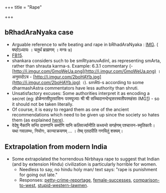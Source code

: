 +++
title = "Rape"

+++
## bRhadAraNyaka case
- Arguable reference to wife beating and rape in bRhadAraNyaka : [IMG](http://i.imgur.com/M699DZ6.jpg). ( षष्ठोऽध्यायः । चतुर्थं ब्राह्मणम् । मन्त्रः ७)
- [FB15](https://www.facebook.com/photo.php?fbid=990115107700335&set=p.990115107700335&type=1).
- shankara considers such to be smRtyanuvAdinI, as representing smArta, rather than shrauta karma-s. Example: 6.3.1 commentary (- [http://i.imgur.com/GmoWeUa.png](http://i.imgur.com/GmoWeUa.png) । अनुवादोऽत्र - [http://i.imgur.com/2boHAYb.jpg](http://i.imgur.com/2boHAYb.jpg) ।). smRti-s according to some dharmashAstra commentators have less authority than shruti.
- Unsatisfactory excuses: Some authorities interpret it as encoding a secret (eg: होळेनरसीपुरवासिनः परमपूज्याः श्री श्री सच्चिदानन्देन्द्रसरस्वतीपरमहंसाः IMG[1](http://i.imgur.com/gZbPyuA.jpg)) \- so it should not be taken literally.
- Of course, it is easy to regard them as one of the ancient recommendations which need to be given up since the society so hates them (as explained [here](dharma-fluid/)).
- वेदेषु नैकानि सन्ति दारुणानि कर्माणि यानि कलिवर्ज्यानीति कथ्यन्ते सगर्हणम् पश्चात्तन-स्मृतिकारैः। यथा गवालम्भः, नियोगः, कान्याक्रयणम् … । तेष्व् एतदपीति गणयितुं शक्यम्।


## Extrapolation from modern India
- Some extrapolated the horrendous Nirbhaya rape to suggest that Indian (and by extension Hindu) civilization is particularly horrible for women. 
    - Needless to say, no hindu holy man/ text says: "rape is punishment for going out late."
    - Responses: [petty-crime-reportage](https://bharatabharati.wordpress.com/2015/03/20/is-delhi-really-that-dangerous-jenny-dave-prager/), [female-successes](http://indiafacts.co.in/i-too-am-indias-daughter/), [comparison-to-west](http://indiafacts.co.in/examining-the-wests-culture-of-rape/), [stupid-western-lawmen](http://www.thedailybeast.com/articles/2015/03/12/13-year-old-s-rape-case-dismissed-because-her-body-is-well-developed.html).

  
